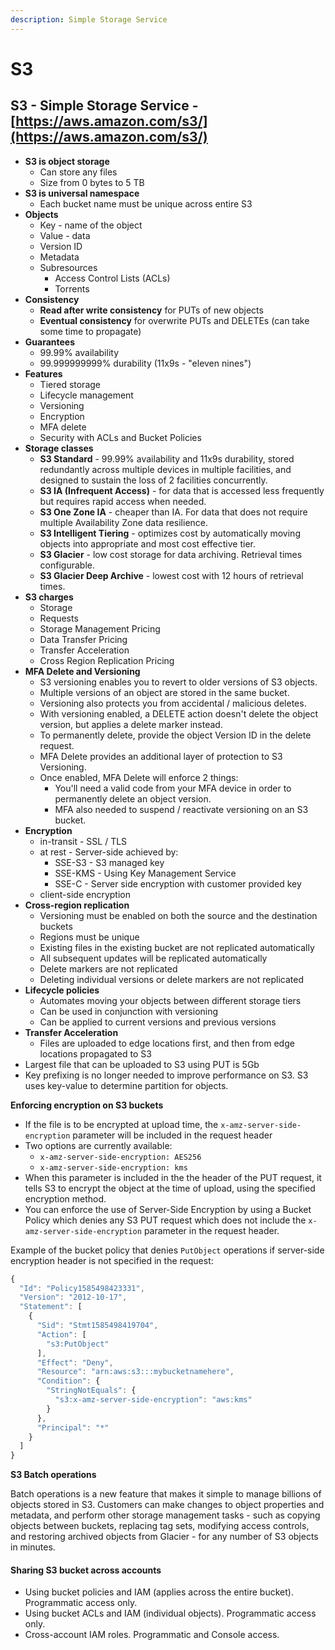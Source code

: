 ```yaml
---
description: Simple Storage Service
---
```


# S3

## S3 - Simple Storage Service - [https://aws.amazon.com/s3/](https://aws.amazon.com/s3/)

* **S3 is object storage**
  * Can store any files
  * Size from 0 bytes to 5 TB
* **S3 is universal namespace**
  * Each bucket name must be unique across entire S3
* **Objects**
  * Key - name of the object
  * Value - data
  * Version ID
  * Metadata
  * Subresources
    * Access Control Lists \(ACLs\)
    * Torrents
* **Consistency**
  * **Read after write consistency** for PUTs of new objects
  * **Eventual consistency** for overwrite PUTs and DELETEs \(can take some time to propagate\)
* **Guarantees**
  * 99.99% availability
  * 99.999999999% durability \(11x9s - "eleven nines"\)
* **Features**
  * Tiered storage
  * Lifecycle management
  * Versioning
  * Encryption
  * MFA delete
  * Security with ACLs and Bucket Policies
* **Storage classes**
  * **S3 Standard** - 99.99% availability and 11x9s durability, stored redundantly across multiple devices in multiple facilities, and designed to sustain the loss of 2 facilities concurrently.
  * **S3 IA \(Infrequent Access\)** - for data that is accessed less frequently but requires rapid access when needed.
  * **S3 One Zone IA** - cheaper than IA. For data that does not require multiple Availability Zone data resilience.
  * **S3 Intelligent Tiering** - optimizes cost by automatically moving objects into appropriate and most cost effective tier.
  * **S3 Glacier** - low cost storage for data archiving. Retrieval times configurable.
  * **S3 Glacier Deep Archive** - lowest cost with 12 hours of retrieval times.
* **S3 charges**
  * Storage
  * Requests
  * Storage Management Pricing
  * Data Transfer Pricing
  * Transfer Acceleration
  * Cross Region Replication Pricing
* **MFA Delete and Versioning**
  * S3 versioning enables you to revert to older versions of S3 objects.
  * Multiple versions of an object are stored in the same bucket.
  * Versioning also protects you from accidental / malicious deletes.
  * With versioning enabled, a DELETE action doesn't delete the object version, but applies a delete marker instead.
  * To permanently delete, provide the object Version ID in the delete request.
  * MFA Delete provides an additional layer of protection to S3 Versioning.
  * Once enabled, MFA Delete will enforce 2 things:
    * You'll need a valid code from your MFA device in order to permanently delete an object version.
    * MFA also needed to suspend / reactivate versioning on an S3 bucket.
* **Encryption**
  * in-transit - SSL / TLS
  * at rest - Server-side achieved by:
    * SSE-S3 - S3 managed key
    * SSE-KMS - Using Key Management Service
    * SSE-C - Server side encryption with customer provided key
  * client-side encryption
* **Cross-region replication**
  * Versioning must be enabled on both the source and the destination buckets
  * Regions must be unique
  * Existing files in the existing bucket are not replicated automatically
  * All subsequent updates will be replicated automatically
  * Delete markers are not replicated
  * Deleting individual versions or delete markers are not replicated
* **Lifecycle policies**
  * Automates moving your objects between different storage tiers
  * Can be used in conjunction with versioning
  * Can be applied to current versions and previous versions
* **Transfer Acceleration**
  * Files are uploaded to edge locations first, and then from edge locations propagated to S3
* Largest file that can be uploaded to S3 using PUT is 5Gb
* Key prefixing is no longer needed to improve performance on S3. S3 uses key-value to determine partition for objects.

**Enforcing encryption on S3 buckets**

* If the file is to be encrypted at upload time, the `x-amz-server-side-encryption` parameter will be included in the request header
* Two options are currently available:
  * `x-amz-server-side-encryption: AES256`
  * `x-amz-server-side-encryption: kms`
* When this parameter is included in the the header of the PUT request, it tells S3 to encrypt the object at the time of upload, using the specified encryption method.
* You can enforce the use of Server-Side Encryption by using a Bucket Policy which denies any S3 PUT request which does not include the `x-amz-server-side-encryption` parameter in the request header.

Example of the bucket policy that denies `PutObject` operations if server-side encryption header is not specified in the request:

```javascript
{
  "Id": "Policy1585498423331",
  "Version": "2012-10-17",
  "Statement": [
    {
      "Sid": "Stmt1585498419704",
      "Action": [
        "s3:PutObject"
      ],
      "Effect": "Deny",
      "Resource": "arn:aws:s3:::mybucketnamehere",
      "Condition": {
        "StringNotEquals": {
          "s3:x-amz-server-side-encryption": "aws:kms"
        }
      },
      "Principal": "*"
    }
  ]
}
```

**S3 Batch operations**

Batch operations is a new feature that makes it simple to manage billions of objects stored in S3. Customers can make changes to object properties and metadata, and perform other storage management tasks - such as copying objects between buckets, replacing tag sets, modifying access controls, and restoring archived objects from Glacier - for any number of S3 objects in minutes.

#### Sharing S3 bucket across accounts

* Using bucket policies and IAM \(applies across the entire bucket\). Programmatic access only.
* Using bucket ACLs and IAM \(individual objects\). Programmatic access only.
* Cross-account IAM roles. Programmatic and Console access.

